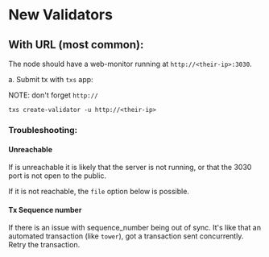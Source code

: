 # New Validators

## With URL (most common):

The node should have a web-monitor running at `http://<their-ip>:3030`.

a. Submit tx with `txs` app:

NOTE: don't forget `http://`

```
txs create-validator -u http://<their-ip>
```


### Troubleshooting:

#### Unreachable
If <their-ip> is unreachable it is likely that the server is not running, or that the 3030 port is not open to the public.

If it is not reachable, the `file` option below is possible.

#### Tx Sequence number
If there is an issue with sequence_number being out of sync. It's like that an automated transaction (like `tower`), got a transaction sent concurrently. Retry the transaction.


